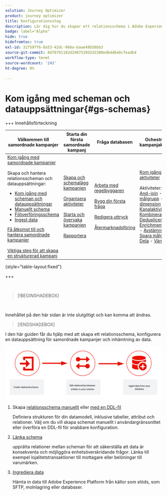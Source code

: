 ```yaml
---
solution: Journey Optimizer
product: journey optimizer
title: Konfigurationssteg
description: Lär dig hur du skapar ett relationsschema i Adobe Experience Platform genom att överföra en DDL
badge: label="Alpha"
hide: true
hidefromtoc: true
exl-id: 327597f6-8a53-42dc-966a-baae49b58bb3
source-git-commit: 8470791182d2487539d2d2300edb4d6e0cfeadb4
workflow-type: tm+mt
source-wordcount: '243'
ht-degree: 0%

---
```


# Kom igång med scheman och datauppsättningar{#gs-schemas}

+++ Innehållsförteckning

| Välkommen till samordnade kampanjer | Starta din första samordnade kampanj | Fråga databasen | Ochestrerade kampanjaktiviteter |
|---|---|---|---|
| [Kom igång med samordnade kampanjer](gs-orchestrated-campaigns.md)<br/><br/>Skapa och hantera relationsscheman och datauppsättningar:</br> <ul><li>[Kom igång med scheman och datauppsättningar](gs-schemas.md)</li><li>[Manuellt schema](manual-schema.md)</li><li>[Filöverföringsschema](file-upload-schema.md)</li><li>[Ingest data](ingest-data.md)</li></ul>[Få åtkomst till och hantera samordnade kampanjer](access-manage-orchestrated-campaigns.md)<br/><br/>[Viktiga steg för att skapa en strukturerad kampanj](gs-campaign-creation.md) | [Skapa och schemalägg kampanjen](create-orchestrated-campaign.md)<br/><br/>[Organisera aktiviteter](orchestrate-activities.md)<br/><br/>[Starta och övervaka kampanjen](start-monitor-campaigns.md)<br/><br/>[Rapportera](reporting-campaigns.md) | [Arbeta med regelbyggaren](orchestrated-rule-builder.md)<br/><br/>[Bygg din första fråga](build-query.md)<br/><br/>[Redigera uttryck](edit-expressions.md)<br/><br/>[Återmarknadsföring](retarget.md) | [Kom igång med aktiviteter](activities/about-activities.md)<br/><br/>Aktiviteter:<br/>[And-join](activities/and-join.md) - [Bygg målgrupp](activities/build-audience.md) - [Ändra dimension](activities/change-dimension.md) - [Kanalaktiviteter](activities/channels.md) - [Kombinera](activities/combine.md) - [Deduplicering](activities/deduplication.md) - [Enrichment](activities/enrichment.md) - [Fork](activities/fork.md)  - [Avstämning](activities/reconciliation.md) - [Spara målgrupp](activities/save-audience.md) - [Dela](activities/split.md) - [Vänta](activities/wait.md) |

{style="table-layout:fixed"}

+++

</br>

>[!BEGINSHADEBOX]

</br>

Innehållet på den här sidan är inte slutgiltigt och kan komma att ändras.

>[!ENDSHADEBOX]

I den här guiden får du hjälp med att skapa ett relationsschema, konfigurera en datauppsättning för samordnade kampanjer och inhämtning av data.

![](assets/do-not-localize/schema_admin.png)

1. Skapa [relationsschema manuellt](manual-schema.md) eller [med en DDL-fil](file-upload-schema.md)

   Definiera strukturen för din datamodell, inklusive tabeller, attribut och relationer. Välj om du vill skapa schemat manuellt i användargränssnittet eller överföra en DDL-fil för snabbare konfiguration.

1. [Länka schema](file-upload-schema.md)

   upprätta relationer mellan scheman för att säkerställa att data är konsekventa och möjliggöra enhetsöverskridande frågor. Länka till exempel lojalitetstransaktioner till mottagare eller belöningar till varumärken.

1. [Ingrediera data](ingest-data.md)

   Hämta in data till Adobe Experience Platform från källor som stöds, som SFTP, molnlagring eller databaser.

